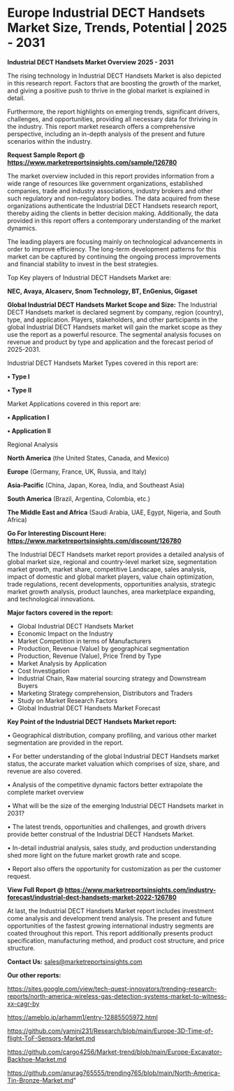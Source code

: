 # Europe Industrial DECT Handsets Market Size, Trends, Potential | 2025 - 2031

<Strong> Industrial DECT Handsets Market Overview 2025 - 2031</strong>

The rising technology in Industrial DECT Handsets Market is also depicted in this research report. Factors that are boosting the growth of the market, and giving a positive push to thrive in the global market is explained in detail.

Furthermore, the report highlights on emerging trends, significant drivers, challenges, and opportunities, providing all necessary data for thriving in the industry. This report market research offers a comprehensive perspective, including an in-depth analysis of the present and future scenarios within the industry.

<strong>Request Sample Report @ <a href=https://www.marketreportsinsights.com/sample/126780>https://www.marketreportsinsights.com/sample/126780</a></strong>

The market overview included in this report provides information from a wide range of resources like government organizations, established companies, trade and industry associations, industry brokers and other such regulatory and non-regulatory bodies. The data acquired from these organizations authenticate the Industrial DECT Handsets research report, thereby aiding the clients in better decision making. Additionally, the data provided in this report offers a contemporary understanding of the market dynamics.

The leading players are focusing mainly on technological advancements in order to improve efficiency. The long-term development patterns for this market can be captured by continuing the ongoing process improvements and financial stability to invest in the best strategies.

Top Key players of Industrial DECT Handsets Market are:

<strong>NEC, Avaya, Alcaserv, Snom Technology, BT, EnGenius, Gigaset</strong>

<strong><b>Global Industrial DECT Handsets Market Scope and Size:</b></strong>
The Industrial DECT Handsets market is declared segment by company, region (country), type, and application. Players, stakeholders, and other participants in the global Industrial DECT Handsets market will gain the market scope as they use the report as a powerful resource. The segmental analysis focuses on revenue and product by type and application and the forecast period of 2025-2031.

Industrial DECT Handsets Market Types covered in this report are:

<strong>• Type I

• Type II</strong>

Market Applications covered in this report are:

<strong>• Application I

• Application II</strong> 

Regional Analysis

<strong>North America</strong> (the United States, Canada, and Mexico)

<strong>Europe</strong> (Germany, France, UK, Russia, and Italy)

<strong>Asia-Pacific</strong> (China, Japan, Korea, India, and Southeast Asia)

<strong>South America</strong> (Brazil, Argentina, Colombia, etc.)

<strong>The Middle East and Africa</strong> (Saudi Arabia, UAE, Egypt, Nigeria, and South Africa)

<strong>Go For Interesting Discount Here: <a href=https://www.marketreportsinsights.com/discount/126780>https://www.marketreportsinsights.com/discount/126780</a></strong>

The Industrial DECT Handsets market report provides a detailed analysis of global market size, regional and country-level market size, segmentation market growth, market share, competitive Landscape, sales analysis, impact of domestic and global market players, value chain optimization, trade regulations, recent developments, opportunities analysis, strategic market growth analysis, product launches, area marketplace expanding, and technological innovations.

<strong><b>Major factors covered in the report:</b></strong>
<ul>
  <li>Global Industrial DECT Handsets Market </li>
  <li>Economic Impact on the Industry</li>
  <li>Market Competition in terms of Manufacturers</li>
  <li>Production, Revenue (Value) by geographical segmentation</li>
  <li>Production, Revenue (Value), Price Trend by Type</li>
  <li>Market Analysis by Application</li>
  <li>Cost Investigation</li>
  <li>Industrial Chain, Raw material sourcing strategy and Downstream Buyers</li>
  <li>Marketing Strategy comprehension, Distributors and Traders</li>
  <li>Study on Market Research Factors</li>
  <li>Global Industrial DECT Handsets Market Forecast</li>
</ul>

<strong><b>Key Point of the Industrial DECT Handsets Market report:</b></strong>

• Geographical distribution, company profiling, and various other market segmentation are provided in the report.

• For better understanding of the global Industrial DECT Handsets market status, the accurate market valuation which comprises of size, share, and revenue are also covered.

• Analysis of the competitive dynamic factors better extrapolate the complete market overview

• What will be the size of the emerging Industrial DECT Handsets market in 2031?

• The latest trends, opportunities and challenges, and growth drivers provide better construal of the Industrial DECT Handsets Market.

• In-detail industrial analysis, sales study, and production understanding shed more light on the future market growth rate and scope.

• Report also offers the opportunity for customization as per the customer request.

<strong><b>View Full Report @ <a href=https://www.marketreportsinsights.com/industry-forecast/industrial-dect-handsets-market-2022-126780>https://www.marketreportsinsights.com/industry-forecast/industrial-dect-handsets-market-2022-126780</a></b></strong>


At last, the Industrial DECT Handsets Market report includes investment come analysis and development trend analysis. The present and future opportunities of the fastest growing international industry segments are coated throughout this report. This report additionally presents product specification, manufacturing method, and product cost structure, and price structure.

<strong>Contact Us:</strong>
sales@marketreportsinsights.com

<strong>Our other reports:</strong>

<a href=https://sites.google.com/view/tech-quest-innovators/trending-research-reports/north-america-wireless-gas-detection-systems-market-to-witness-xx-cagr-by>https://sites.google.com/view/tech-quest-innovators/trending-research-reports/north-america-wireless-gas-detection-systems-market-to-witness-xx-cagr-by</a>

<a href=https://ameblo.jp/arhamm1/entry-12885505972.html>https://ameblo.jp/arhamm1/entry-12885505972.html</a>

<a href=https://github.com/yamini231/Research/blob/main/Europe-3D-Time-of-flight-ToF-Sensors-Market.md>https://github.com/yamini231/Research/blob/main/Europe-3D-Time-of-flight-ToF-Sensors-Market.md</a>

<a href=https://github.com/cargo4256/Market-trend/blob/main/Europe-Excavator-Backhoe-Market.md>https://github.com/cargo4256/Market-trend/blob/main/Europe-Excavator-Backhoe-Market.md</a>

<a href=https://github.com/anurag765555/trending765/blob/main/North-America-Tin-Bronze-Market.md>https://github.com/anurag765555/trending765/blob/main/North-America-Tin-Bronze-Market.md</a>"
